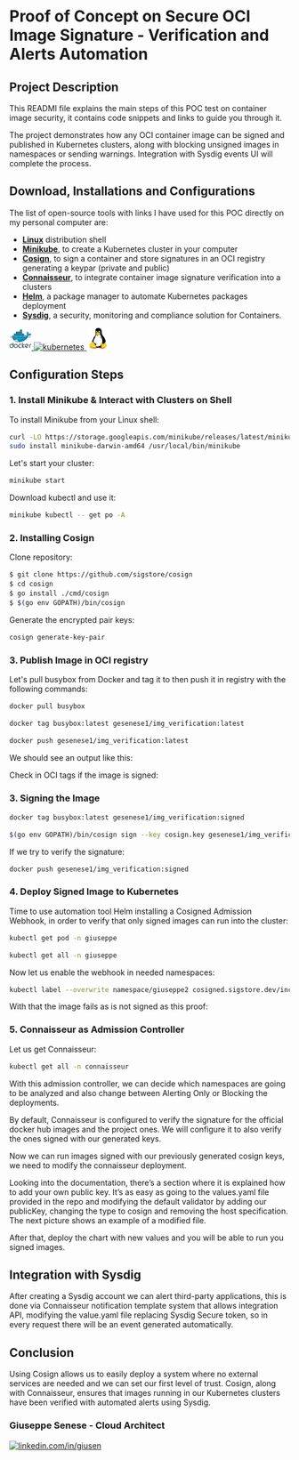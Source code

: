 # Proof of Concept on Secure OCI Image Signature - Verification and Alerts Automation

## Project Description

This READMI file explains the main steps of this POC test on container image security, it contains code snippets and links to guide you through it.

The project demonstrates how any OCI container image can be signed and published in Kubernetes clusters, along with blocking unsigned images in namespaces or sending warnings.
Integration with Sysdig events UI will complete the process.


## Download, Installations and Configurations

The list of open-source tools with links I have used for this POC directly on my personal computer are:

- **[Linux](https://www.linux.org/pages/download/)** distribution shell
- **[Minikube](https://kubernetes.io/docs/tutorials/kubernetes-basics/create-cluster/cluster-intro/)**, to create a Kubernetes cluster in your computer
- **[Cosign](https://www.sigstore.dev/)**, to sign a container and store signatures in an OCI registry generating a keypar (private and public)
- **[Connaisseur](https://sse-secure-systems.github.io/connaisseur/v2.7.0/)**, to integrate container image signature verification into a clusters
- **[Helm](https://helm.sh/)**, a package manager to automate Kubernetes packages deployment
- **[Sysdig](https://sysdig.com/)**, a security, monitoring and compliance solution for Containers.

<p align="left"> <a href="https://www.docker.com/" target="_blank" rel="noreferrer"> <img src="https://raw.githubusercontent.com/devicons/devicon/master/icons/docker/docker-original-wordmark.svg" alt="docker" width="40" height="40"/> </a> <a href="https://kubernetes.io" target="_blank" rel="noreferrer"> <img src="https://www.vectorlogo.zone/logos/kubernetes/kubernetes-icon.svg" alt="kubernetes" width="40" height="40"/> </a> <a href="https://www.linux.org/" target="_blank" rel="noreferrer"> <img src="https://raw.githubusercontent.com/devicons/devicon/master/icons/linux/linux-original.svg" alt="linux" width="40" height="40"/>  </a> </p>

## Configuration Steps

### 1. Install Minikube & Interact with Clusters on Shell

To install Minikube from your Linux shell:

```bash
curl -LO https://storage.googleapis.com/minikube/releases/latest/minikube-darwin-amd64
sudo install minikube-darwin-amd64 /usr/local/bin/minikube
```

Let's start your cluster:


```bash
minikube start
```

Download kubectl and use it:

```bash
minikube kubectl -- get po -A

```

### 2. Installing Cosign

Clone repository:

```bash
$ git clone https://github.com/sigstore/cosign
$ cd cosign
$ go install ./cmd/cosign
$ $(go env GOPATH)/bin/cosign

```
Generate the encrypted pair keys:

```bash
cosign generate-key-pair

```


### 3. Publish Image in OCI registry

Let's pull busybox from Docker and tag it to then push it in registry with the following commands:

```bash
docker pull busybox

```

```bash
docker tag busybox:latest gesenese1/img_verification:latest

```

```bash
docker push gesenese1/img_verification:latest

```

We should see an output like this:


Check in OCI tags if the image is signed:




### 3. Signing the Image


```bash
docker tag busybox:latest gesenese1/img_verification:signed

```

```bash
$(go env GOPATH)/bin/cosign sign --key cosign.key gesenese1/img_verification:signed

```




If we try to verify the signature:

```bash
docker push gesenese1/img_verification:signed

```




### 4. Deploy Signed Image to Kubernetes

Time to use automation tool Helm installing a Cosigned Admission Webhook, in order to verify that only signed images can run into the cluster:


```bash
kubectl get pod -n giuseppe

```


```bash
kubectl get all -n giuseppe

```


Now let us enable the webhook in needed namespaces:


```bash
kubectl label --overwrite namespace/giuseppe2 cosigned.sigstore.dev/include=true

```

With that the image fails as is not signed as this proof:





### 5. Connaisseur as Admission Controller

Let us get Connaisseur:


```bash
kubectl get all -n connaisseur

```




With this admission controller, we can decide which namespaces are going to be analyzed and also change between Alerting Only or Blocking the deployments.

By default, Connaisseur is configured to verify the signature for the official docker hub images and the project ones. We will configure it to also verify the ones signed with our generated keys.

Now we can run images signed with our previously generated cosign keys, we need to modify the connaisseur deployment.

Looking into the documentation, there’s a section where it is explained how to add your own public key. It’s as easy as going to the values.yaml file provided in the repo and modifying the default validator by adding our publicKey, changing the type to cosign and removing the host specification. The next picture shows an example of a modified file.




After that, deploy the chart with new values and you will be able to run you signed images.




## Integration with Sysdig

After creating a Sysdig account we can alert third-party applications, this is done via Connaisseur notification template system that allows integration API, modifying the value.yaml file replacing Sysdig Secure token, so in every request there will be an event generated automatically.




## Conclusion

Using Cosign allows us to easily deploy a system where no external services are needed and we can set our first level of trust. Cosign, along with Connaisseur, ensures that images running in our Kubernetes clusters have been verified with automated alerts using Sysdig.


<h3 align="left">Giuseppe Senese - Cloud Architect</h3>
<a href="https://linkedin.com/in/linkedin.com/in/giusen" target="blank"><img align="center" src="https://raw.githubusercontent.com/rahuldkjain/github-profile-readme-generator/master/src/images/icons/Social/linked-in-alt.svg" alt="linkedin.com/in/giusen" height="30" width="40" /></a>
